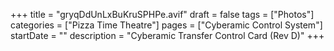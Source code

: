 +++
title = "gryqDdUnLxBuKruSPHPe.avif"
draft = false
tags = ["Photos"]
categories = ["Pizza Time Theatre"]
pages = ["Cyberamic Control System"]
startDate = ""
description = "Cyberamic Transfer Control Card (Rev D)"
+++
